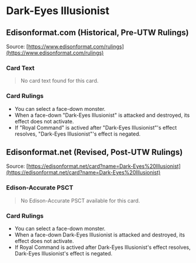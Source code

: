 # Dark-Eyes Illusionist

## Edisonformat.com (Historical, Pre-UTW Rulings)

Source: [https://www.edisonformat.com/rulings](https://www.edisonformat.com/rulings)

### Card Text

> No card text found for this card.

### Card Rulings

*   You can select a face-down monster.
*   When a face-down "Dark-Eyes Illusionist" is attacked and destroyed, its effect does not activate.
*   If "Royal Command" is actived after "Dark-Eyes Illusionist"'s effect resolves, "Dark-Eyes Illusionist"'s effect is negated.

## Edisonformat.net (Revised, Post-UTW Rulings)

Source: [https://edisonformat.net/card?name=Dark-Eyes%20Illusionist](https://edisonformat.net/card?name=Dark-Eyes%20Illusionist)

### Edison-Accurate PSCT

> No Edison-Accurate PSCT available for this card.

### Card Rulings

*   You can select a face-down monster.
*   When a face-down Dark-Eyes Illusionist is attacked and destroyed, its effect does not activate.
*   If Royal Command is actived after Dark-Eyes Illusionist's effect resolves, Dark-Eyes Illusionist's effect is negated.
            